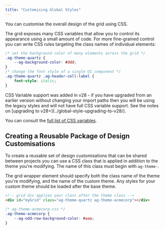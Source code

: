 ```yaml
---
title: "Customising Global Styles"
---
```


You can customise the overall design of the grid using CSS.

The grid exposes many CSS variables that allow you to control its appearance using a small amount of code. For more fine-grained control you can write CSS rules targeting the class names of individual elements:

```css
/* set the background color of many elements across the grid */
.ag-theme-quartz {
    --ag-background-color: #ddd;
}
/* change the font style of a single UI component */
.ag-theme-quartz .ag-header-cell-label {
    font-style: italic;
}
```

<note>
CSS Variable support was added in v28 - if you have upgraded from an earlier version without changing your import paths then you will be using the legacy styles and will not have full CSS variable support. See the notes on [upgrading to v28+](../global-style-upgrading-to-v28/).
</note>

You can consult the [full list of CSS variables](/global-style-customisation-variables/).

## Creating a Reusable Package of Design Customisations

To create a reusable set of design customisations that can be shared between projects you can use a CSS class that is applied in addition to the theme you're modifying. The name of this class must begin with `ag-theme-`.

The grid wrapper element should specify both the class name of the theme you're modifying, and the name of the custom theme. Any styles for your custom theme should be loaded after the base theme. 

```html
<!-- grid div applies your class after the theme class -->
<div id="myGrid" class="ag-theme-quartz ag-theme-acmecorp"></div>
```

```css
/* ag-theme-acmecorp.css */
.ag-theme-acmecorp {
    --ag-odd-row-background-color: #aaa;
}
```
